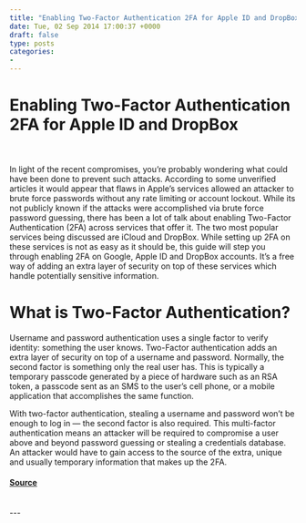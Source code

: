 ```yaml
---
title: "Enabling Two-Factor Authentication 2FA for Apple ID and DropBox"
date: Tue, 02 Sep 2014 17:00:37 +0000
draft: false
type: posts
categories: 
- 
---
```

# Enabling Two-Factor Authentication 2FA for Apple ID and DropBox

<br/>

<br/>
In light of the recent compromises, you’re probably wondering what could have been done to prevent such attacks. According to some unverified articles it would appear that flaws in Apple’s services allowed an attacker to brute force passwords without any rate limiting or account lockout. While its not publicly known if the attacks were accomplished via brute force password guessing, there has been a lot of talk about enabling Two-Factor Authentication (2FA) across services that offer it. The two most popular services being discussed are iCloud and DropBox. While setting up 2FA on these services is not as easy as it should be, this guide will step you through enabling 2FA on Google, Apple ID and DropBox accounts. It’s a free way of adding an extra layer of security on top of these services which handle potentially sensitive information.

What is Two-Factor Authentication?
==================================

Username and password authentication uses a single factor to verify identity: something the user knows. Two-Factor authentication adds an extra layer of security on top of a username and password. Normally, the second factor is something only the real user has. This is typically a temporary passcode generated by a piece of hardware such as an RSA token, a passcode sent as an SMS to the user’s cell phone, or a mobile application that accomplishes the same function.

With two-factor authentication, stealing a username and password won’t be enough to log in — the second factor is also required. This multi-factor authentication means an attacker will be required to compromise a user above and beyond password guessing or stealing a credentials database. An attacker would have to gain access to the source of the extra, unique and usually temporary information that makes up the 2FA.

#### [Source](https://blog.trailofbits.com/2014/09/02/enabling-two-factor-authentication-2fa-for-apple-id-and-dropbox/)

<br/>
---
